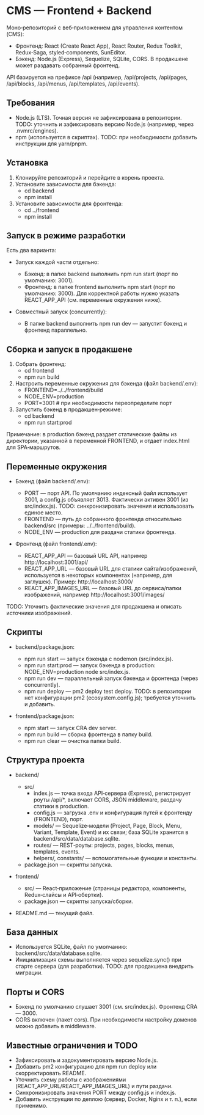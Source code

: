 # CMS — Frontend + Backend

Моно‑репозиторий с веб‑приложением для управления контентом (CMS):
- Фронтенд: React (Create React App), React Router, Redux Toolkit, Redux‑Saga, styled‑components, SunEditor.
- Бэкенд: Node.js (Express), Sequelize, SQLite, CORS. В продакшене может раздавать собранный фронтенд.

API базируется на префиксе /api (например, /api/projects, /api/pages, /api/blocks, /api/menus, /api/templates, /api/events).

## Требования
- Node.js (LTS). Точная версия не зафиксирована в репозитории. TODO: уточнить и зафиксировать версию Node.js (например, через .nvmrc/engines).
- npm (используется в скриптах). TODO: при необходимости добавить инструкции для yarn/pnpm.

## Установка
1. Клонируйте репозиторий и перейдите в корень проекта.
2. Установите зависимости для бэкенда:
   - cd backend
   - npm install
3. Установите зависимости для фронтенда:
   - cd ../frontend
   - npm install

## Запуск в режиме разработки
Есть два варианта:

- Запуск каждой части отдельно:
  - Бэкенд: в папке backend выполнить npm run start (порт по умолчанию: 3001).
  - Фронтенд: в папке frontend выполнить npm start (порт по умолчанию: 3000). Для корректной работы нужно указать REACT_APP_API (см. переменные окружения ниже).

- Совместный запуск (concurrently):
  - В папке backend выполнить npm run dev — запустит бэкенд и фронтенд параллельно.

## Сборка и запуск в продакшене
1. Собрать фронтенд:
   - cd frontend
   - npm run build
2. Настроить переменные окружения для бэкенда (файл backend/.env):
   - FRONTEND=../../frontend/build
   - NODE_ENV=production
   - PORT=3001  # при необходимости переопределите порт
3. Запустить бэкенд в продакшен‑режиме:
   - cd backend
   - npm run start:prod

Примечание: в production бэкенд раздает статические файлы из директории, указанной в переменной FRONTEND, и отдает index.html для SPA‑маршрутов.

## Переменные окружения
- Бэкенд (файл backend/.env):
  - PORT — порт API. По умолчанию индексный файл использует 3001, а config.js объявляет 3013. Фактически активен 3001 (из src/index.js). TODO: синхронизировать значения и использовать единое место.
  - FRONTEND — путь до собранного фронтенда относительно backend/src (примеры: ../../frontend/build).
  - NODE_ENV — production для раздачи статики фронтенда.

- Фронтенд (файл frontend/.env):
  - REACT_APP_API — базовый URL API, например http://localhost:3001/api/
  - REACT_APP_URL — базовый URL для статики сайта/изображений, используется в некоторых компонентах (например, для заглушек). Пример: http://localhost:3000/
  - REACT_APP_IMAGES_URL — базовый URL до сервиса/папки изображений, например http://localhost:3001/images/

TODO: Уточнить фактические значения для продакшена и описать источники изображений.

## Скрипты
- backend/package.json:
  - npm run start — запуск бэкенда с nodemon (src/index.js).
  - npm run start:prod — запуск бэкенда в production: NODE_ENV=production node src/index.js.
  - npm run dev — параллельный запуск бэкенда и фронтенда (через concurrently).
  - npm run deploy — pm2 deploy test deploy. TODO: в репозитории нет конфигурации pm2 (ecosystem.config.js); требуется уточнить и добавить.

- frontend/package.json:
  - npm start — запуск CRA dev server.
  - npm run build — сборка фронтенда в папку build.
  - npm run clear — очистка папки build.

## Структура проекта
- backend/
  - src/
    - index.js — точка входа API‑сервера (Express), регистрирует роуты /api/*, включает CORS, JSON middleware, раздачу статики в production.
    - config.js — загрузка .env и конфигурация путей к фронтенду (FRONTEND), порт.
    - models/ — Sequelize‑модели (Project, Page, Block, Menu, Variant, Template, Event) и их связи; база SQLite хранится в backend/src/data/database.sqlite.
    - routes/ — REST‑роуты: projects, pages, blocks, menus, templates, events.
    - helpers/, constants/ — вспомогательные функции и константы.
  - package.json — скрипты запуска.

- frontend/
  - src/ — React‑приложение (страницы редактора, компоненты, Redux‑слайсы и API‑обертки).
  - package.json — скрипты запуска/сборки.

- README.md — текущий файл.

## База данных
- Используется SQLite, файл по умолчанию: backend/src/data/database.sqlite.
- Инициализация схемы выполняется через sequelize.sync() при старте сервера (для разработки). TODO: для продакшена внедрить миграции.

## Порты и CORS
- Бэкенд по умолчанию слушает 3001 (см. src/index.js). Фронтенд CRA — 3000.
- CORS включен (пакет cors). При необходимости настройку доменов можно добавить в middleware.

## Известные ограничения и TODO
- Зафиксировать и задокументировать версию Node.js.
- Добавить pm2 конфигурацию для npm run deploy или скорректировать README.
- Уточнить схему работы с изображениями (REACT_APP_URL/REACT_APP_IMAGES_URL) и пути раздачи.
- Синхронизировать значения PORT между config.js и index.js.
- Добавить инструкции по деплою (сервер, Docker, Nginx и т. п.), если применимо.
